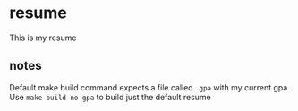 # resume
This is my resume

## notes
Default make build command expects a file called `.gpa` with my current gpa. Use `make build-no-gpa` to build just the default resume
